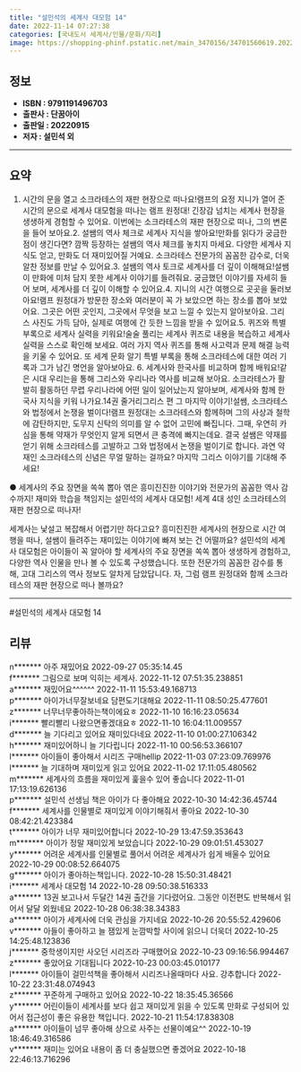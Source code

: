 ```yaml
---
title: "설민석의 세계사 대모험 14"
date: 2022-11-14 07:27:38
categories: [국내도서 세계사/인물/문화/지리]
image: https://shopping-phinf.pstatic.net/main_3470156/34701560619.20221019110146.jpg
---
```


## **정보**

- **ISBN : 9791191496703**
- **출판사 : 단꿈아이**
- **출판일 : 20220915**
- **저자 : 설민석 외**

------



## **요약**

1. 시간의 문을 열고 소크라테스의 재판 현장으로 떠나요!램프의 요정 지니가 열어 준 시간의 문으로 세계사 대모험을 떠나는 램프 원정대! 긴장감 넘치는 세계사 현장을 생생하게 경험할 수 있어요. 이번에는 소크라테스의 재판 현장으로 떠나, 그의 변론을 들어 보아요.2. 설쌤의 역사 체크로 세계사 지식을 쌓아요!만화를 읽다가 궁금한 점이 생긴다면? 깜짝 등장하는 설쌤의 역사 체크를 놓치지 마세요. 다양한 세계사 지식도 얻고, 만화도 더 재미있어질 거예요. 소크라테스 전문가의 꼼꼼한 감수로, 더욱 알찬 정보를 만날 수 있어요.3. 설쌤의 역사 토크로 세계사를 더 깊이 이해해요!설쌤이 만화에 미처 담지 못한 세계사 이야기를 들려줘요. 궁금했던 이야기를 자세히 들어 보며, 세계사를 더 깊이 이해할 수 있어요.4. 지니의 시간 여행으로 곳곳을 둘러보아요!램프 원정대가 방문한 장소와 여러분이 꼭 가 보았으면 하는 장소를 뽑아 보았어요. 그곳은 어떤 곳인지, 그곳에서 무엇을 보고 느낄 수 있는지 알아보아요. 그리스 사진도 가득 담아, 실제로 여행에 간 듯한 느낌을 받을 수 있어요.5. 퀴즈와 특별 부록으로 세계사 실력을 키워요!술술 풀리는 세계사 퀴즈로 내용을 복습하고 세계사 실력을 스스로 확인해 보세요. 여러 가지 역사 퀴즈를 통해 사고력과 문제 해결 능력을 키울 수 있어요. 또 세계 문화 알기 특별 부록을 통해 소크라테스에 대한 여러 기록과 그가 남긴 명언을 알아보아요. 6. 세계사와 한국사를 비교하며 함께 배워요!같은 시대 우리는을 통해 그리스와 우리나라 역사를 비교해 보아요. 소크라테스가 활발히 활동하던 무렵 우리나라에 어떤 일이 일어났는지 알아보며, 세계사와 함께 한국사 지식을 키워 나가요.14권 줄거리그리스 편 그 마지막 이야기!설쌤, 소크라테스와 법정에서 논쟁을 벌이다!램프 원정대는 소크라테스와 함께하며 그의 사상과 철학에 감탄하지만, 도무지 신탁의 의미를 알 수 없어 고민에 빠집니다. 그때, 우연히 카심을 통해 약재가 무엇인지 알게 되면서 큰 충격에 빠지는데요. 결국 설쌤은 약재를 얻기 위해 소크라테스를 고발하고 그와 법정에서 논쟁을 벌이기로 합니다. 과연 약재인 소크라테스의 신념은 무얼 말하는 걸까요? 마지막 그리스 이야기를 기대해 주세요!

● 세계사의 주요 장면을 쏙쏙 뽑아 엮은 흥미진진한 이야기와
전문가의 꼼꼼한 역사 감수까지!
재미와 학습을 책임지는 설민석의 세계사 대모험!
세계 4대 성인 소크라테스의 재판 현장으로 떠나자!

세계사는 낯설고 복잡해서 어렵기만 하다고요? 흥미진진한 세계사의 현장으로 시간 여행을 떠나, 설쌤이 들려주는 재미있는 이야기에 빠져 보는 건 어떨까요? 설민석의 세계사 대모험은 아이들이 꼭 알아야 할 세계사의 주요 장면을 쏙쏙 뽑아 생생하게 경험하고, 다양한 역사 인물을 만나 볼 수 있도록 구성했습니다. 또한 전문가의 꼼꼼한 감수를 통해, 고대 그리스의 역사 정보도 알차게 담았답니다. 자, 그럼 램프 원정대와 함께 소크라테스의 재판 현장으로 떠나 볼까요?



------

#설민석의 세계사 대모험 14


## **리뷰** 

  n******* 아주 재밌어요 2022-09-27 05:35:14.45 <br/>  f******* 그림으로 보며 익히는 세계사.  2022-11-12 07:51:35.238851 <br/>  a******* 재밌어요^^^^^^ 2022-11-11 15:53:49.168713 <br/>  p******* 아이가너무잘보네요 담편도기대해요  2022-11-11 08:50:25.477601 <br/>  z******* 너무너무좋아하는책이에요ㅎ 2022-11-10 16:16:23.05634 <br/>  i******* 빨리빨리 나왔으면좋겠대요ㅎ 2022-11-10 16:04:11.009557 <br/>  d******* 늘 기다리고 있어요 재미있다네요 2022-11-10 01:00:27.106342 <br/>  h******* 재미있어하니 늘 기다립니다 2022-11-10 00:56:53.366107 <br/>  l******* 아이들이 좋아해서 시리즈 구매hellip 2022-11-03 07:23:09.769976 <br/>  l******* 늘 기대하며 재미있게 읽고 있어요 2022-11-02 17:11:05.480562 <br/>  m******* 세계사의 흐름을 재미있게 훑을수 있어 좋습니다 2022-11-01 17:13:19.626136 <br/>  p******* 설민석 선생님 책은 아이가 다 좋아해요 2022-10-30 14:42:36.45744 <br/>  f******* 세계사를 인물별로 재미있게 이야기해줘서 좋아요 2022-10-30 08:42:21.423384 <br/>  t******* 아이가 너무 재미있어합니다 2022-10-29 13:47:59.353643 <br/>  m******* 아이가 정말 재미있게 보았습니다 2022-10-29 09:01:51.453027 <br/>  y******* 어려운 세계사를 인물별로 풀어서 어려운 세계사가 쉽게 배울수 있어요 2022-10-29 00:08:52.664075 <br/>  g******* 아이가 좋아하는책입니다. 2022-10-28 15:50:31.48421 <br/>  i******* 세계사 대모험 14 2022-10-28 09:50:38.516333 <br/>  a******* 13권 보고나서 두달간 14권 출간을 기다렸어요. 그동안 이전편도 반복해서 읽어서 달달 외웠네요 2022-10-28 06:38:38.34383 <br/>  a******* 아이가 세계사에 더욱 관심을 가지네요 2022-10-26 20:55:52.429606 <br/>  v******* 아들이 좋아하고 늘 잼있게 눈깜박할 사이에 읽으니 더욱더 2022-10-25 14:25:48.123836 <br/>  j******* 중학생이지만 사오던 시리즈라 구매했어요 2022-10-23 09:16:56.994467 <br/>  z******* 좋았어요 기대됩니다 2022-10-23 00:03:45.010177 <br/>  l******* 아이들이 걸민석책을 좋아해서 시리즈나올때마다 사요. 강추합니다 2022-10-22 23:31:48.074943 <br/>  z******* 꾸준하게 구매하고 있어요 2022-10-22 18:35:45.36566 <br/>  y******* 어린이들이 세계사를 보다 쉽고 재미있게 읽을 수 있도록 만화로 구성되어 있어서 접근성이 좋은 유용한 책입니다.  2022-10-21 11:54:17.838308 <br/>  a******* 아이들이 넘무 좋아해 상으로 사주는 선물이예요^^ 2022-10-19 18:46:49.316586 <br/>  v******* 재미는 있어요 내용이 좀 더 충실했으면 좋겠어요 2022-10-18 22:46:13.716296 <br/>